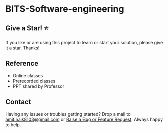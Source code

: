 # BITS-Software-engineering


## Give a Star! :star:

If you like or are using this project to learn or start your solution, please give it a star. Thanks!

## Reference

- Online classes
- Prerecorded classes
- PPT shared by Professor    

## Contact

Having any issues or troubles getting started? Drop a mail to amit.naik8103@gmail.com or [Raise a Bug or Feature Request](https://github.com/Amitpnk/BITS-Software-engineering/issues/new). Always happy to help.  
